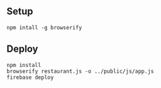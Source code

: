 ## Setup
```
npm intall -g browserify
```

## Deploy
```
npm install
browserify restaurant.js -o ../public/js/app.js
firebase deploy
```
